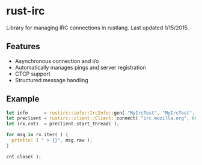 # rust-irc
Library for managing IRC connections in rustlang. Last updated 1/15/2015.

## Features

 - Asynchronous connection and i/o
 - Automatically manages pings and server registration
 - CTCP support
 - Structured message handling

## Example

```rust
let info      = rustirc::info::IrcInfo::gen( "MyIrcTest", "MyIrcTest", "Testing rust-irc", vec!["#rust"] );
let preclient = rustirc::client::Client::connect( "irc.mozilla.org", 6667, "", info );
let (rx,cnt)  = preclient.start_thread( );

for msg in rx.iter( ) {
  println! ( " > {}", msg.raw );
}

cnt.close( );
```
